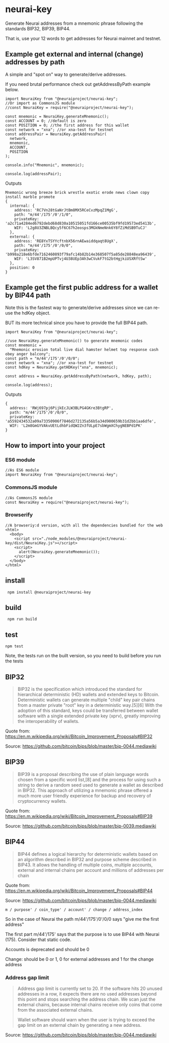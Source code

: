 # neurai-key

Generate Neurai addresses from a mnemonic phrase following the standards BIP32, BIP39, BIP44.

That is, use your 12 words to get addresses for Neurai mainnet and testnet.


## Example get external and internal (change) addresses by path

A simple and "spot on" way to generate/derive addresses.

If you need brutal performance check out getAddressByPath example below.

```
import NeuraiKey from "@neuraiproject/neurai-key";
//Or import as CommonsJS module
//const NeuraiKey = require("@neuraiproject/neurai-key");

const mnemonic = NeuraiKey.generateMnemonic();
const ACCOUNT = 0; //default is zero
const POSITION = 0; //the first address for this wallet
const network = "xna"; //or xna-test for testnet
const addressPair = NeuraiKey.getAddressPair(
  network,
  mnemonic,
  ACCOUNT,
  POSITION
);

console.info("Mnemonic", mnemonic);

console.log(addressPair);
```

Outputs

```
Mnemonic wrong breeze brick wrestle exotic erode news clown copy install marble promote
{
  internal: {
    address: 'RC7Vn28tGaNrJtBm8MX5RCeCvzMpqZ1MgG',
    path: "m/44'/175'/0'/1/0",
    privateKey: 'a2c71a4284ed6792debd68d830a10515051fd166ce00535bf9fd19573ed5413b',
    WIF: 'L2g8U3ZNBLBQcy5f6C67h2eosps3MGkNmeNnk6Y8fZiMdSB9TuCJ'
  },
  external: {
    address: 'RE8YxTSYYcftnbX56rnAEwaiddqaqt8UgX',
    path: "m/44'/175'/0'/0/0",
    privateKey: 'b998a218e6bfde7162460893f79afc14b82b14e368507f5a85de28848ea96439',
    WIF: 'L3SV871B2mpUPTvj4U38UEp3Ah3wCVukF7tG2btHgjkiUSXRftSw'
  },
  position: 0
}
```

## Example get the first public address for a wallet by BIP44 path

Note this is the fastest way to generate/derive addresses since we can re-use the hdKey object.

BUT its more technical since you have to provide the full BIP44 path.

```
import NeuraiKey from "@neuraiproject/neurai-key";

//use NeuraiKey.generateMnemonic() to generate mnemonic codes
const mnemonic =
  "Mnemonic erosion total live dial hamster helmet top response cash obey anger balcony";
const path = "m/44'/175'/0'/0/0";
const network = "xna"; //or xna-test for testnet
const hdKey = NeuraiKey.getHDKey("xna", mnemonic);

const address = NeuraiKey.getAddressByPath(network, hdKey, path);

console.log(address);

```

Outputs

```
{
  address: 'RWj697pj6PijkEcJLW3BLPG4GKre3BtgRP',
  path: "m/44'/175'/0'/0/0",
  privateKey: 'a5592434532a09a73350906f7846d272135a56b5a34d900659b31d2bb1aa6dfe',
  WIF: 'L2m8GmGYVAkvUEtLdhbFidQW2Zn3fULpE7sbWgmXChygNEBPd1PK'
}
```

## How to import into your project

### ES6 module

```
//As ES6 module
import NeuraiKey from "@neuraiproject/neurai-key";
```

### CommonsJS module

```
//As CommonsJS module
const NeuraiKey = require("@neuraiproject/neurai-key");
```

### Browserify

```
//A browseriy:d version, with all the dependencies bundled for the web
<html>
  <body>
    <script src="./node_modules/@neuraiproject/neurai-key/dist/NeuraiKey.js"></script>
    <script>
      alert(NeuraiKey.generateMnemonic());
    </script>
  </body>
</html>
```

## install

` npm install @neuraiproject/neurai-key`

## build

` npm run build`

## test

`npm test`

Note, the tests run on the built version, so you need to build before you run the tests

## BIP32

> BIP32 is the specification which introduced the standard for hierarchical deterministic (HD) wallets and extended keys to Bitcoin. Deterministic wallets can generate multiple "child" key pair chains from a master private "root" key in a deterministic way.[5][6] With the adoption of this standard, keys could be transferred between wallet software with a single extended private key (xprv), greatly improving the interoperability of wallets.

Quote from: https://en.m.wikipedia.org/wiki/Bitcoin_Improvement_Proposals#BIP32

Source: https://github.com/bitcoin/bips/blob/master/bip-0044.mediawiki

## BIP39

> BIP39 is a proposal describing the use of plain language words chosen from a specific word list,[8] and the process for using such a string to derive a random seed used to generate a wallet as described in BIP32. This approach of utilizing a mnemonic phrase offered a much more user friendly experience for backup and recovery of cryptocurrency wallets.

Quote from: https://en.m.wikipedia.org/wiki/Bitcoin_Improvement_Proposals#BIP39

Source: https://github.com/bitcoin/bips/blob/master/bip-0039.mediawiki

## BIP44

> BIP44 defines a logical hierarchy for deterministic wallets based on an algorithm described in BIP32 and purpose scheme described in BIP43. It allows the handling of multiple coins, multiple accounts, external and internal chains per account and millions of addresses per chain

Quote from: https://en.m.wikipedia.org/wiki/Bitcoin_Improvement_Proposals#BIP44

Source: https://github.com/bitcoin/bips/blob/master/bip-0044.mediawiki

`m / purpose' / coin_type' / account' / change / address_index`

So in the case of Neurai the path m/44'/175'/0'/0/0 says "give me the first address"

The first part m/44'/175' says that the purpose is to use BIP44 with Neurai (175). Consider that static code.

Accounts is deprecated and should be 0

Change: should be 0 or 1, 0 for external addresses and 1 for the change address

### Address gap limit

> Address gap limit is currently set to 20. If the software hits 20 unused addresses in a row, it expects there are no used addresses beyond this point and stops searching the address chain. We scan just the external chains, because internal chains receive only coins that come from the associated external chains.
>
> Wallet software should warn when the user is trying to exceed the gap limit on an external chain by generating a new address.

Source: https://github.com/bitcoin/bips/blob/master/bip-0044.mediawiki
